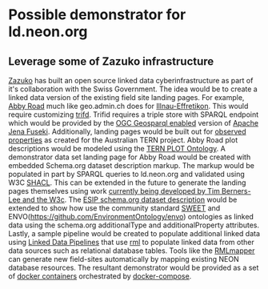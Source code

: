 # Possible demonstrator for ld.neon.org

## Leverage some of Zazuko infrastructure

[Zazuko](https://zazuko.com/) has built an open source linked data cyberinfrastructure as part of it's collaboration with the Swiss Government. The idea would be to create a linked data version of the existing field site landing pages. For example, [Abby Road](https://www.neonscience.org/field-sites/field-sites-map/ABBY) much like geo.admin.ch does for [Illnau-Effretikon](https://ld.geo.admin.ch/boundaries/municipality/296). This would require customizing [trifd](https://github.com/zazuko/trifid). Trifid requires a triple store with SPARQL endpoint which would be provided by the [OGC Geosparql enabled](https://jena.apache.org/documentation/geosparql/geosparql-fuseki) version of [Apache Jena Fuseki](https://jena.apache.org/documentation/fuseki2/). Additionally, landing pages would be built out for [observed properties](http://linkeddata.tern.org.au/viewer/corveg/id/http://linked.data.gov.au/def/corveg-cv/op) as created for the Australian TERN project. Abby Road plot descriptions would be modeled using the [TERN PLOT Ontology](http://www.linked.data.gov.au/def/plot/). A demonstrator data set landing page for Abby Road would be created with embedded Schema.org dataset description markup. The markup would be populated in part by SPARQL queries to ld.neon.org and validated using W3C [SHACL](https://www.w3.org/TR/shacl/). This can be extended in the future to generate the landing pages themselves using work [currently being developed by Tim Berners-Lee and the W3c](https://www.w3.org/DesignIssues/Footprints.html). The [ESIP schema.org dataset description](https://github.com/ESIPFed/science-on-schema.org/blob/master/guides/Dataset.md) would be extended to show how use the community standard [SWEET](https://github.com/ESIPFed/sweet) and ENVO(https://github.com/EnvironmentOntology/envo) ontologies as linked data using the schema.org additionalType and additionalProperty attributes. Lastly, a sample pipeline would be created to populate additional linked data using [Linked Data Pipelines](https://github.com/zazuko/barnard59-main) that use [rml](http://rml.io) to populate linked data from other data sources such as relational database tables. Tools like the [RMLmapper](https://github.com/RMLio/rmlmapper-java) can generate new field-sites automatically by mapping existing NEON database resources. The resultant demonstrator would be provided as a set of [docker containers](https://www.docker.com/) orchestrated by [docker-compose](https://docs.docker.com/compose/).

